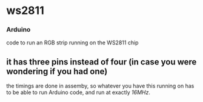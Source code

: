 # ws2811
### Arduino

code to run an RGB strip running on the WS2811 chip

it has three pins instead of four (in case you were wondering if you had one)
---
the timings are done in assemby, so whatever you have this running on has to be able to run Arduino code, and run at exactly *16MHz*.

